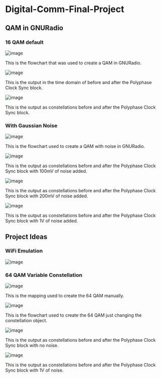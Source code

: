 # Digital-Comm-Final-Project
## QAM in GNURadio

### 16 QAM default
![image](https://github.com/blee0730/Digital-Comm-Final-Project/assets/130094173/e402faeb-7393-417d-9101-1ea8d6434e9f)

This is the flowchart that was used to create a QAM in GNURadio.

![image](https://github.com/blee0730/Digital-Comm-Final-Project/assets/130094173/0e607541-89cc-4f63-8c23-bcf9e78b9609)

This is the output in the time domain of before and after the Polyphase Clock Sync block.

![image](https://github.com/blee0730/Digital-Comm-Final-Project/assets/130094173/95ee9506-0a46-4bf3-9d97-e7dd4a470edd)

This is the output as constellations before and after the Polyphase Clock Sync block.

### With Gaussian Noise
![image](https://github.com/blee0730/Digital-Comm-Final-Project/assets/130094173/3e3e791e-07ab-4029-88b2-6016d23848a7)

This is the flowchart used to create a QAM with noise in GNURadio.

![image](https://github.com/blee0730/Digital-Comm-Final-Project/assets/130094173/cac606ab-2fbd-41b1-b431-a58ed4c3c272)

This is the output as constellations before and after the Polyphase Clock Sync block with 100mV of noise added.

![image](https://github.com/blee0730/Digital-Comm-Final-Project/assets/130094173/cc73ac9f-55e8-42e0-811e-6777077a19ca)

This is the output as constellations before and after the Polyphase Clock Sync block with 200mV of noise added.

![image](https://github.com/blee0730/Digital-Comm-Final-Project/assets/130094173/cbd3be95-40ce-4739-8420-7c16b756e3bc)

This is the output as constellations before and after the Polyphase Clock Sync block with 1V of noise added.

## Project Ideas
### WiFi Emulation
![image](https://github.com/blee0730/Digital-Comm-Final-Project/assets/130094173/a83639b0-2c2d-47b9-9c65-c3f4fcc8cbda)

### 64 QAM Variable Constellation
![image](https://github.com/blee0730/Digital-Comm-Final-Project/assets/130094173/1a494b66-e1dc-411d-9593-7ac80b870959)

This is the mapping used to create the 64 QAM manually.

![image](https://github.com/blee0730/Digital-Comm-Final-Project/assets/130094173/2447cc92-e9b5-4fbf-949e-182c89fe2a57)

This is the flowchart used to create the 64 QAM just changing the constellation object.

![image](https://github.com/blee0730/Digital-Comm-Final-Project/assets/130094173/a3f87756-68eb-441a-a419-51fcfb7dd523)

This is the output as constellations before and after the Polyphase Clock Sync block with no noise.

![image](https://github.com/blee0730/Digital-Comm-Final-Project/assets/130094173/2a2eae77-0146-4dc9-86fc-bc186483c470)

This is the output as constellations before and after the Polyphase Clock Sync block with 1V of noise.
